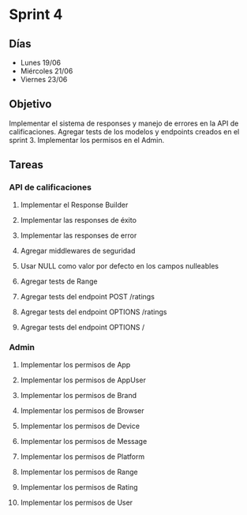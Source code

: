 # Sprint 4

## Días

- Lunes 19/06
- Miércoles 21/06
- Viernes 23/06

## Objetivo

Implementar el sistema de responses y manejo de errores en la API de calificaciones. Agregar tests de los modelos y endpoints creados en el sprint 3. Implementar los permisos en el Admin.

## Tareas

### API de calificaciones

1. Implementar el Response Builder

2. Implementar las responses de éxito

3. Implementar las responses de error

4. Agregar middlewares de seguridad

5. Usar NULL como valor por defecto en los campos nulleables

6. Agregar tests de Range

7. Agregar tests del endpoint POST /ratings

8. Agregar tests del endpoint OPTIONS /ratings

9. Agregar tests del endpoint OPTIONS /

### Admin

1. Implementar los permisos de App

2. Implementar los permisos de AppUser

3. Implementar los permisos de Brand

4. Implementar los permisos de Browser

5. Implementar los permisos de Device

6. Implementar los permisos de Message

7. Implementar los permisos de Platform

8. Implementar los permisos de Range

9. Implementar los permisos de Rating

10. Implementar los permisos de User
